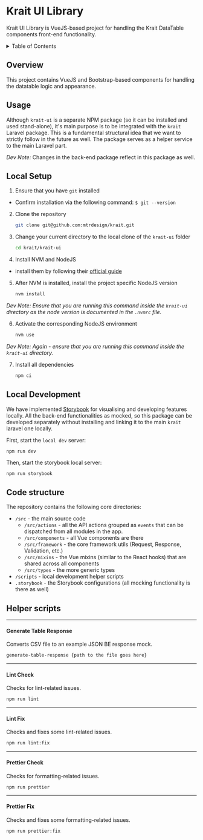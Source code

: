 # Krait UI Library

Krait UI Library is VueJS-based project for handling the Krait DataTable components
front-end functionality.

<details>
   <summary>Table of Contents</summary>
    <ol>
      <li>
         <a href="#overview">Overview</a>
      </li>
       <li>
         <a href="#usage">Usage</a>
      </li>
       <li>
         <a href="#local-setup">Local setup</a>
      </li>
      <li>
         <a href="#local-development">Local development</a>
      </li>
      <li>
         <a href="#code-structure">Code structure</a>
      </li>
      <li>
         <a href="#helper-scripts">Helper scripts</a>
      </li>
   </ol>
</details>

## Overview

This project contains VueJS and Bootstrap-based components for handling the datatable
logic and appearance.

## Usage

Although `krait-ui` is a separate NPM package (so it can be installed and used stand-alone),
it's main purpose is to be integrated with the `krait` Laravel package. This is a fundamental
structural idea that we want to strictly follow in the future as well. The package serves as a
helper service to the main Laravel part.

_Dev Note:_ Changes in the back-end package reflect in this package as well.

## Local Setup

1. Ensure that you have `git` installed

- Confirm installation via the following command: `$ git --version`

2. Clone the repository

   ```sh
   git clone git@github.com:mtrdesign/krait.git
   ```

3. Change your current directory to the local clone of the `krait-ui` folder

   ```sh
   cd krait/krait-ui
   ```

4. Install NVM and NodeJS

- install them by following their [official guide](https://nodejs.org/en/download/package-manager)

5. After NVM is installed, install the project specific NodeJS version

   ```sh
   nvm install
   ```

_Dev Note: Ensure that you are running this command inside the `krait-ui` directory as
the node version is documented in the `.nvmrc` file._

6. Activate the corresponding NodeJS environment
   ```bash
   nvm use
   ```

_Dev Note: Again - ensure that you are running this command inside the `krait-ui` directory._

7. Install all dependencies
   ```bash
   npm ci
   ```

## Local Development

We have implemented [Storybook](https://storybook.js.org) for visualising and developing features
locally. All the back-end functionalities as mocked, so this package can be developed separately
without installing and linking it to the main `krait` laravel one locally.

First, start the `local dev` server:

```sh
npm run dev
```

Then, start the storybook local server:

```shell
npm run storybook
```

## Code structure

The repository contains the following core directories:

- `/src` - the main source code
  - `/src/actions` - all the API actions grouped as `events` that can
    be dispatched from all modules in the app.
  - `/src/components` - all Vue components are there
  - `/src/framework` - the core framework utils (Request, Response, Validation, etc.)
  - `/src/mixins` - the Vue mixins (similar to the React hooks) that are shared across all components
  - `/src/types` - the more generic types
- `/scripts` - local development helper scripts
- `.storybook` - the Storybook configurations (all mocking functionality is there as well)

## Helper scripts

---

#### Generate Table Response

Converts CSV file to an example JSON BE response mock.

```sh
generate-table-response {path to the file goes here}
```

---

#### Lint Check

Checks for lint-related issues.

```sh
npm run lint
```

---

#### Lint Fix

Checks and fixes some lint-related issues.

```sh
npm run lint:fix
```

---

#### Prettier Check

Checks for formatting-related issues.

```sh
npm run prettier
```

---

#### Prettier Fix

Checks and fixes some formatting-related issues.

```sh
npm run prettier:fix
```
